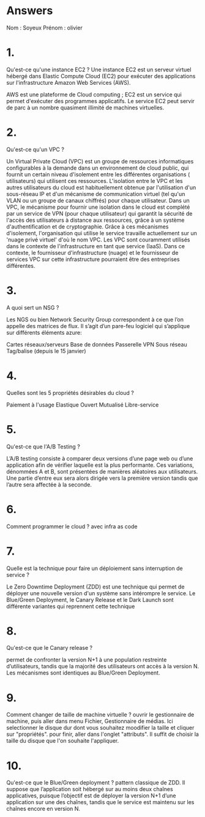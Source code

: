 # Answers

Nom : Soyeux 
Prénom : olivier

# 1.
Qu'est-ce qu'une instance EC2 ?
Une instance EC2 est un serveur virtuel hébergé dans Elastic Compute Cloud (EC2) pour exécuter des applications sur l'infrastructure Amazon Web Services (AWS).

AWS est une plateforme de Cloud computing ; EC2 est un service qui permet d'exécuter des programmes applicatifs. Le service EC2 peut servir de parc à un nombre quasiment illimité de machines virtuelles.

# 2.
Qu'est-ce qu'un VPC ?

 Un Virtual Private Cloud (VPC) est un groupe de ressources informatiques configurables à la demande dans un environnement de cloud public, qui fournit un certain niveau d'isolement entre les différentes organisations ( utilisateurs) qui utilisent ces ressources. L'isolation entre le VPC et les autres utilisateurs du cloud est habituellement obtenue par l'utilisation d'un sous-réseau IP et d'un mécanisme de communication virtuel (tel qu'un VLAN ou un groupe de canaux chiffrés) pour chaque utilisateur.
  Dans un VPC, le mécanisme pour fournir une isolation dans le cloud est complété par un service de VPN (pour chaque utilisateur) qui garantit la sécurité de l'accès des utilisateurs à distance aux ressources, grâce à un système d'authentification et de cryptographie.
  Grâce à ces mécanismes d'isolement, l'organisation qui utilise le service travaille actuellement sur un 'nuage privé virtuel' d'où le nom VPC.
  Les VPC sont couramment utilisés dans le contexte de l'infrastructure en tant que service (IaaS). Dans ce contexte, le fournisseur d'infrastructure (nuage) et le fournisseur de services VPC sur cette infrastructure pourraient être des entreprises différentes.

# 3.
A quoi sert un NSG ?

Les NGS ou bien Network Security Group correspondent à ce que l’on appelle des matrices de flux. Il s’agit  d’un pare-feu logiciel qui s’applique sur différents éléments azure:

Cartes réseaux/serveurs
Base de données
Passerelle VPN
Sous réseau
Tag/balise (depuis le 15 janvier)

# 4.
Quelles sont les 5 propriétés désirables du cloud ?

Paiement à l'usage
Elastique
Ouvert
Mutualisé
Libre-service

# 5.
Qu'est-ce que l'A/B Testing ?

L’A/B testing consiste à comparer deux versions d’une page web ou d’une application afin de vérifier laquelle est la plus performante. Ces variations, dénommées A et B, sont présentées de manières aléatoires aux utilisateurs. Une partie d’entre eux sera alors dirigée vers la première version tandis que l’autre sera affectée à la seconde.

# 6.
Comment programmer le cloud ?
avec infra as code

# 7.
Quelle est la technique pour faire un déploiement sans interruption de service ?

Le Zero Downtime Deployment (ZDD) est une technique qui permet de déployer une nouvelle version d'un système sans intérompre le service. Le Blue/Green Deployment, le Canary Release et le Dark Launch sont différente variantes qui reprennent cette technique

# 8.
Qu'est-ce que le Canary release ?

permet de confronter la version N+1 à une population restreinte d’utilisateurs, tandis que la majorité des utilisateurs ont accès à la version N. Les mécanismes sont identiques au Blue/Green Deployment.

# 9.
Comment changer de taille de machine virtuelle ?
ouvrir le gestionnaire de machine, puis aller dans menu Fichier, Gestionnaire de médias. Ici selectionner le disque dur dont vous souhaitez moodifier la taille et cliquer sur "propriétés". pour finir, aller dans l'onglet "attributs".  Il suffit de choisir la taille du disque que l'on souhaite l'appliquer.

# 10.
Qu'est-ce que le Blue/Green deployment ?
pattern classique de ZDD. Il suppose que l’application soit hébergé sur au moins deux chaînes applicatives, puisque l’objectif est de déployer la version N+1 d’une application sur une des chaînes, tandis que le service est maintenu sur les chaînes encore en version N.

